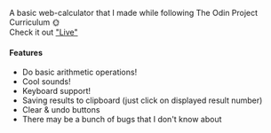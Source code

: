 A basic web-calculator that I made while following The Odin Project Curriculum 🌞 \
Check it out ["Live"](https://revi-hub.github.io/calculator/)
#### Features
<ul>
  <li>Do basic arithmetic operations!</li>
  <li>Cool sounds!</li>
  <li>Keyboard support!</li>
  <li>Saving results to clipboard (just click on displayed result number)</li>
  <li>Clear & undo buttons</li>
  <li>There may be a bunch of bugs that I don't know about</li>
</ul>
